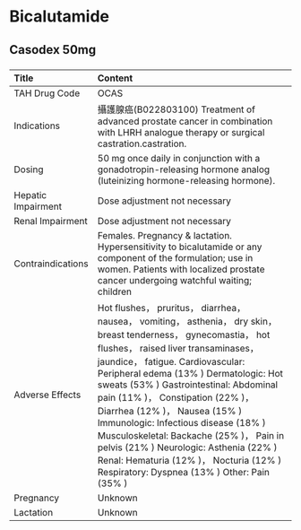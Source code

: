 # Bicalutamide

## Casodex 50mg

##### 

| Title              | Content                                                                                                                                                                                                                                                                                                                                                                                                                                                                                                                                                                      |
|:-------------------|:-----------------------------------------------------------------------------------------------------------------------------------------------------------------------------------------------------------------------------------------------------------------------------------------------------------------------------------------------------------------------------------------------------------------------------------------------------------------------------------------------------------------------------------------------------------------------------|
| TAH Drug Code      | OCAS                                                                                                                                                                                                                                                                                                                                                                                                                                                                                                                                                                         |
| Indications        | 攝護腺癌(B022803100) Treatment of advanced prostate cancer in combination with LHRH analogue therapy or surgical castration.castration.                                                                                                                                                                                                                                                                                                                                                                                                                                      |
| Dosing             | 50 mg once daily in conjunction with a gonadotropin-releasing hormone analog (luteinizing hormone-releasing hormone).                                                                                                                                                                                                                                                                                                                                                                                                                                                        |
| Hepatic Impairment | Dose adjustment not necessary                                                                                                                                                                                                                                                                                                                                                                                                                                                                                                                                                |
| Renal Impairment   | Dose adjustment not necessary                                                                                                                                                                                                                                                                                                                                                                                                                                                                                                                                                |
| Contraindications  | Females. Pregnancy & lactation. Hypersensitivity to bicalutamide or any component of the formulation; use in women. Patients with localized prostate cancer undergoing watchful waiting; children                                                                                                                                                                                                                                                                                                                                                                            |
| Adverse Effects    | Hot flushes， pruritus， diarrhea， nausea， vomiting， asthenia， dry skin， breast tenderness， gynecomastia， hot flushes， raised liver transaminases， jaundice， fatigue. Cardiovascular: Peripheral edema (13% ) Dermatologic: Hot sweats (53% ) Gastrointestinal: Abdominal pain (11% )， Constipation (22% )， Diarrhea (12% )， Nausea (15% ) Immunologic: Infectious disease (18% ) Musculoskeletal: Backache (25% )， Pain in pelvis (21% ) Neurologic: Asthenia (22% ) Renal: Hematuria (12% )， Nocturia (12% ) Respiratory: Dyspnea (13% ) Other: Pain (35% ) |
| Pregnancy          | Unknown                                                                                                                                                                                                                                                                                                                                                                                                                                                                                                                                                                      |
| Lactation          | Unknown                                                                                                                                                                                                                                                                                                                                                                                                                                                                                                                                                                      |

